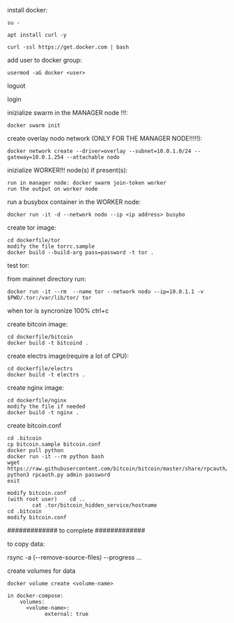 install docker:

    su -

    apt install curl -y
 
    curl -ssl https://get.docker.com | bash

add user to docker group:

    usermod -aG docker <user>

loguot

login



inizialize swarm in the MANAGER node !!!:

    docker swarm init

create overlay nodo network (ONLY FOR THE MANAGER NODE!!!!!):

    docker network create --driver=overlay --subnet=10.0.1.0/24 --gateway=10.0.1.254 --attachable nodo


inizialize WORKER!!! node(s) if present(s):

    run in manager node: docker swarm join-token worker
    run the output on worker node

run a busybox container in the WORKER node:

    docker run -it -d --network nodo --ip <ip address> busybo


create tor image:

    cd dockerfile/tor
    modify the file torrc.sample
    docker build --build-arg pass=password -t tor .

test tor:

from mainnet directory run:

    docker run -it --rm  --name tor --network nodo --ip=10.0.1.1 -v $PWD/.tor:/var/lib/tor/ tor 

when tor is syncronize 100% ctrl+c

create bitcoin image:

    cd dockerfile/bitcoin
    docker build -t bitcoind .

create electrs image(require a lot of CPU):

    cd dockerfile/electrs
    docker build -t electrs .

create nginx image:

    cd dockerfile/nginx
    modify the file if needed
    docker build -t nginx .





create bitcoin.conf

    cd .bitcoin
    cp bitcoin.sample bitcoin.conf
    docker pull python
    docker run -it --rm python bash
    wget https://raw.githubusercontent.com/bitcoin/bitcoin/master/share/rpcauth/rpcauth.py
    python3 rpcauth.py admin password
    exit

    modify bitcoin.conf
    (with root user) 	cd ..
			cat .tor/bitcoin_hidden_service/hostname 
    cd .bitcoin
    modify bitcoin.conf

#############
to complete
#############

to copy data:

rsync -a (--remove-source-files) --progress ...

create volumes for data

	docker volume create <volume-name>

 	in docker-compose:
  		volumes:
  		  <volume-name>:
    		    external: true



